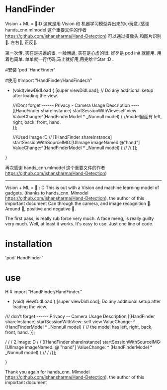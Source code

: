 # HandFinder
Vision +  ML  = 🤚:D 
这就是用 Vision 和 机器学习模型弄出来的小玩意.(感谢 hands_cnn.mlmodel 这个重要文件的作者 https://github.com/ishansharma/Hand-Detection)
可以通过摄像头,和图片识别🤚. 左右🤚, 正反🤚.

第一次传, 实在是搓逼的很.
一脸懵逼, 实在是心虚的很.
好歹是 pod init 就能用. 用着也简单. 单单就一行代码,马上就好用,用完给个Star :D .

#安装
'pod 'HandFinder'

#使用 
#import "HandFinder/HandFinder.h"

- (void)viewDidLoad {
    [super viewDidLoad];
    // Do any additional setup after loading the view.
    
    ///Dont forget ------  Privacy - Camera Usage Description ----
    [[HandFinder shareInstance] startSessionWithView:self.view ValueChange:^(HandFinderModel * _Nonnull model) {
        //model里面有 left, right, back, front, hand.  
    }];
    
    ///Used Image  :D
//    [[HandFinder shareInstance] startSessionWithSourceIMG:[UIImage imageNamed:@"hand"] ValueChange:^(HandFinderModel * _Nonnull model) {
//
//    }];
    
}

再次感谢 hands_cnn.mlmodel 这个重要文件的作者 https://github.com/ishansharma/Hand-Detection)

------------------------------------------------------------------------------------
Vision + ML = 🤚 : D
This is out with a Vision and machine learning model of gadgets. (thanks to hands_cnn. Mlmodel https://github.com/ishansharma/Hand-Detection), the author of this important document
Can through the camera, and image recognition 🤚. Around 🤚, positive and negative 🤚.

The first pass, is really rub force very much.
A face meng, is really guilty very much.
Well, at least it works. It's easy to use. Just one line of code.

# installation
'pod' HandFinder '

# use
H # import "HandFinder/HandFinder."

- (void) viewDidLoad {
[super viewDidLoad];
Do any additional setup after loading the view.

/// don't forget ------ Privacy -- Camera Usage Description
[[HandFinder shareInstance] startSessionWithView: self view ValueChange: ^ (HandFinderModel * _Nonnull model) {
// the model has left, right, back, front, hand.
}];

/ / / 2 Image: D
/ / [[HandFinder shareInstance] startSessionWithSourceIMG: [UIImage imageNamed: @ "hand"] ValueChange: ^ (HandFinderModel * _Nonnull model) {
//
/ /}];

}

Thank you again for hands_cnn. Mlmodel https://github.com/ishansharma/Hand-Detection), the author of this important document
